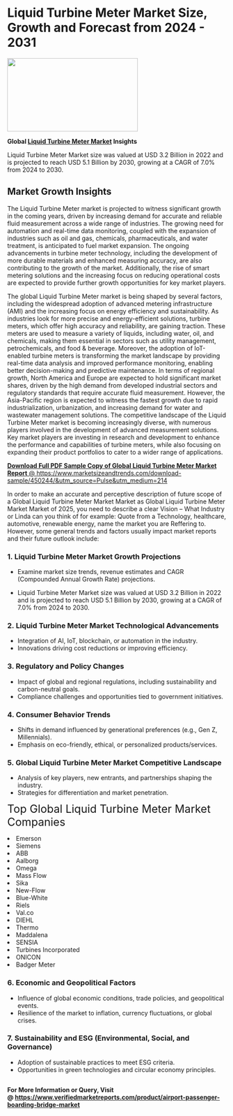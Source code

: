 <H1>Liquid Turbine Meter Market Size, Growth and Forecast from 2024 - 2031</H1><img class="aligncenter size-medium wp-image-584254" src="https://thirdeyenews.in/wp-content/uploads/2024/09/Global-Market-Research-300x168.jpeg" alt="" width="300" height="168" /><p><strong>Global&nbsp;<a href="https://www.marketsizeandtrends.com/download-sample/450244/&amp;utm_source=Pulse&amp;utm_medium=214">Liquid Turbine Meter Market</a> Insights</strong></p><p>Liquid Turbine Meter Market size was valued at USD 3.2 Billion in 2022 and is projected to reach USD 5.1 Billion by 2030, growing at a CAGR of 7.0% from 2024 to 2030.</p><p><h2>Market Growth Insights</h2> <p>The Liquid Turbine Meter market is projected to witness significant growth in the coming years, driven by increasing demand for accurate and reliable fluid measurement across a wide range of industries. The growing need for automation and real-time data monitoring, coupled with the expansion of industries such as oil and gas, chemicals, pharmaceuticals, and water treatment, is anticipated to fuel market expansion. The ongoing advancements in turbine meter technology, including the development of more durable materials and enhanced measuring accuracy, are also contributing to the growth of the market. Additionally, the rise of smart metering solutions and the increasing focus on reducing operational costs are expected to provide further growth opportunities for key market players.</p> <p><a href="#"></a></p> <p>The global Liquid Turbine Meter market is being shaped by several factors, including the widespread adoption of advanced metering infrastructure (AMI) and the increasing focus on energy efficiency and sustainability. As industries look for more precise and energy-efficient solutions, turbine meters, which offer high accuracy and reliability, are gaining traction. These meters are used to measure a variety of liquids, including water, oil, and chemicals, making them essential in sectors such as utility management, petrochemicals, and food & beverage. Moreover, the adoption of IoT-enabled turbine meters is transforming the market landscape by providing real-time data analysis and improved performance monitoring, enabling better decision-making and predictive maintenance. In terms of regional growth, North America and Europe are expected to hold significant market shares, driven by the high demand from developed industrial sectors and regulatory standards that require accurate fluid measurement. However, the Asia-Pacific region is expected to witness the fastest growth due to rapid industrialization, urbanization, and increasing demand for water and wastewater management solutions. The competitive landscape of the Liquid Turbine Meter market is becoming increasingly diverse, with numerous players involved in the development of advanced measurement solutions. Key market players are investing in research and development to enhance the performance and capabilities of turbine meters, while also focusing on expanding their product portfolios to cater to a wider range of applications. <p><a href="#"></p><p><span class=""><strong>Download Full PDF Sample Copy of Global Liquid Turbine Meter Market Report</strong> @ <a href="https://www.marketsizeandtrends.com/download-sample/450244/&amp;utm_source=Pulse&amp;utm_medium=214" target="_blank">https://www.marketsizeandtrends.com/download-sample/450244/&amp;utm_source=Pulse&amp;utm_medium=214</a></span></p><p>In order to make an accurate and perceptive description of future scope of a Global&nbsp;Liquid Turbine Meter Market Market as Global&nbsp;Liquid Turbine Meter Market Market of 2025, you need to describe a clear Vision &ndash; What Industry or Linda can you think of for example: Quote from a Technology, healthcare, automotive, renewable energy, name the market you are Reffering to. However, some general trends and factors usually impact market reports and their future outlook include:</p><h3>1.&nbsp;<strong>Liquid Turbine Meter Market Growth Projections</strong></h3><ul><li>Examine market size trends, revenue estimates and CAGR (Compounded Annual Growth Rate) projections.</li><li><p>Liquid Turbine Meter Market size was valued at USD 3.2 Billion in 2022 and is projected to reach USD 5.1 Billion by 2030, growing at a CAGR of 7.0% from 2024 to 2030.</p></li></ul><h3>2.&nbsp;<strong>Liquid Turbine Meter Market Technological Advancements</strong></h3><ul><li>Integration of AI, IoT, blockchain, or automation in the industry.</li><li>Innovations driving cost reductions or improving efficiency.</li></ul><h3>3.&nbsp;<strong>Regulatory and Policy Changes</strong></h3><ul><li>Impact of global and regional regulations, including sustainability and carbon-neutral goals.</li><li>Compliance challenges and opportunities tied to government initiatives.</li></ul><h3>4.&nbsp;<strong>Consumer Behavior Trends</strong></h3><ul><li>Shifts in demand influenced by generational preferences (e.g., Gen Z, Millennials).</li><li>Emphasis on eco-friendly, ethical, or personalized products/services.</li></ul><h3>5.&nbsp;<strong>Global Liquid Turbine Meter Market Competitive Landscape</strong></h3><ul><li>Analysis of key players, new entrants, and partnerships shaping the industry.</li><li>Strategies for differentiation and market penetration.</li></ul><p data-pm-slice="1 1 []"><span style="color: inherit; font-family: inherit; font-size: 25px;">Top Global Liquid Turbine Meter Market Companies</span></p><div class="" data-test-id=""><p><li>Emerson</li><li> Siemens</li><li> ABB</li><li> Aalborg</li><li> Omega</li><li> Mass Flow</li><li> Sika</li><li> New-Flow</li><li> Blue-White</li><li> Riels</li><li> Val.co</li><li> DIEHL</li><li> Thermo</li><li> Maddalena</li><li> SENSIA</li><li> Turbines Incorporated</li><li> ONICON</li><li> Badger Meter</li></p></div><h3>6.&nbsp;<strong>Economic and Geopolitical Factors</strong></h3><ul><li>Influence of global economic conditions, trade policies, and geopolitical events.</li><li>Resilience of the market to inflation, currency fluctuations, or global crises.</li></ul><h3>7.&nbsp;<strong>Sustainability and ESG (Environmental, Social, and Governance)</strong></h3><ul><li>Adoption of sustainable practices to meet ESG criteria.</li><li>Opportunities in green technologies and circular economy principles.</li></ul><h2><strong style="font-size: 14px;">For More Information or Query, Visit @&nbsp;</strong><a style="background-color: #ffffff; font-size: 14px;" href="https://www.marketsizeandtrends.com/report/liquid-turbine-meter-market/" target="_blank">https://www.verifiedmarketreports.com/product/airport-passenger-boarding-bridge-market</a></h2>
